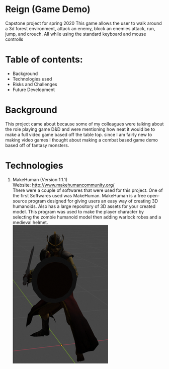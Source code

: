 # Reign (Game Demo)
Capstone project for spring 2020 This game allows the user to walk around a 3d forest environment, attack an enemy, block an enemies attack, run, jump, and crouch. All while using the standard keyboard and mouse controlls

# Table of contents:
* Background
* Technologies used
* Risks and Challenges
* Future Development

# Background
This project came about because some of my colleagues were talking about the role playing game D&D and were mentioning how neat it would be to make a full video game based off the table top. since I am fairly new to making video games I thought about making a combat based game demo based off of fantasy monsters.

# Technologies
1. MakeHuman (Version 1.1.1)  
Website: http://www.makehumancommunity.org/  
There were a couple of softwares that were used for this project. One of the first Softwares used was MakeHuman. MakeHuman is a free open-source program designed for giving users an easy way of creating 3D humanoids. Also has a large repository of 3D assets for your created model. This program was used to make the player character by selecting the zombie humanoid model then adding warlock robes and a medieval helmet.    
![Player Character](/docs/1A.png)

